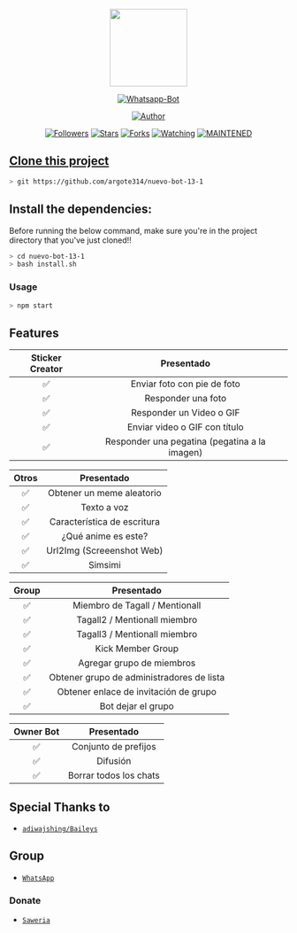 <p align="center">
<img src="https://i.pinimg.com/originals/c8/cd/39/c8cd396e30f743912d147ba741556832.png" width="140" height="140"/>
</p>
<p align="center">
<a href="#"><img title="Whatsapp-Bot" src="https://img.shields.io/badge/Termux Whatsapp Bot-green?colorA=%23ff0000&colorB=%23017e40&style=for-the-badge"></a>
</p>
<p align="center">
<a href="https://github.com/argote314"><img title="Author" src="https://img.shields.io/badge/Author-argote-red.svg?style=for-the-badge&logo=github"></a>
</p>
<p align="center">
<a href="https://github.com/argote314/nuevo-bot-13-1/watchers"><img title="Followers" src="https://img.shields.io/github/followers/argote314?color=blue&style=flat-square"></a>
<a href="https://github.com/argote314/nuevo-bot-13-1/stargazers/"><img title="Stars" src="https://img.shields.io/github/stars/argote314?color=red&style=flat-square"></a>
<a href="https://github.com/argote314/nuevo-bot-13-1/network/members"><img title="Forks" src="https://img.shields.io/github/forks/argote314/nuevo-bot-13-1?color=red&style=flat-square"></a>
<a href="https://github.com/argote314/watchers"><img title="Watching" src="https://img.shields.io/github/watchers/argote314/nuevo-bot-13-1?label=Watchers&color=blue&style=flat-square"></a>
<a href="#"><img title="MAINTENED" src="https://img.shields.io/badge/MAINTENED-YES-blue.svg"</a>
</p>

## Clone this project

```bash
> git https://github.com/argote314/nuevo-bot-13-1
```

## Install the dependencies:
Before running the below command, make sure you're in the project directory that
you've just cloned!!

```bash
> cd nuevo-bot-13-1
> bash install.sh
```

### Usage
```bash
> npm start
```

## Features

| Sticker Creator |              Presentado           |
| :-----------: | :--------------------------------: |
|       ✅       | Enviar foto con pie de foto      |
|       ✅       | Responder una foto               |
|       ✅       | Responder un Video o GIF         |
| ✅ | Enviar video o GIF con título |
| ✅ | Responder una pegatina (pegatina a la imagen) |

| Otros           |     Presentado                    |
| :------------: | :---------------------------------------------: |
✅ | Obtener un meme aleatorio |
| ✅ | Texto a voz |
| ✅ | Característica de escritura |
| ✅ | ¿Qué anime es este?
| ✅ | Url2Img (Screeenshot Web) |
| ✅ | Simsimi |

| Group  |                     Presentado              |
| :-----------: | :--------------------------------: |
| ✅ | Miembro de Tagall / Mentionall |
| ✅ | Tagall2 / Mentionall miembro |
| ✅ | Tagall3 / Mentionall miembro |
| ✅ | Kick Member Group |
| ✅ | Agregar grupo de miembros |
| ✅ | Obtener grupo de administradores de lista |
| ✅ | Obtener enlace de invitación de grupo |
| ✅ | Bot dejar el grupo |

| Owner Bot  |                   Presentado          |
| :-----------: | :--------------------------------: |
| ✅ | Conjunto de prefijos |
| ✅ | Difusión |
| ✅ | Borrar todos los chats |

## Special Thanks to
* [`adiwajshing/Baileys`](https://github.com/adiwajshing/Baileys)

## Group
* [`WhatsApp`](https://chat.whatsapp.com/KLfjq8AK4Jz62Pqfz5sv0v)
### Donate
* [`Saweria`](https://saweria.co/donate/mhankbarbar)
